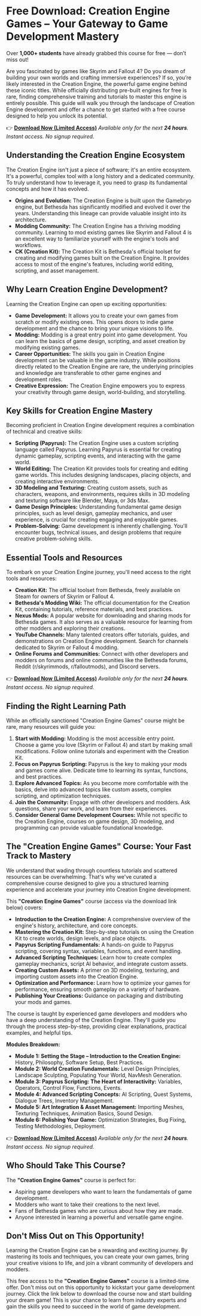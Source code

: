 # Free Download: Creation Engine Games – Your Gateway to Game Development Mastery

Over **1,000+ students** have already grabbed this course for free — don’t miss out!

Are you fascinated by games like Skyrim and Fallout 4? Do you dream of building your own worlds and crafting immersive experiences? If so, you’re likely interested in the Creation Engine, the powerful game engine behind these iconic titles. While officially distributing pre-built engines for free is rare, finding comprehensive training and tutorials to master this engine is entirely possible. This guide will walk you through the landscape of Creation Engine development and offer a chance to get started with a free course designed to help you unlock its potential.

👉 **[Download Now (Limited Access)](https://udemywork.com/creation-engine-games)**
_Available only for the next **24 hours**. Instant access. No signup required._

## Understanding the Creation Engine Ecosystem

The Creation Engine isn't just a piece of software; it's an entire ecosystem. It's a powerful, complex tool with a long history and a dedicated community. To truly understand how to leverage it, you need to grasp its fundamental concepts and how it has evolved.

*   **Origins and Evolution:** The Creation Engine is built upon the Gamebryo engine, but Bethesda has significantly modified and evolved it over the years. Understanding this lineage can provide valuable insight into its architecture.
*   **Modding Community:** The Creation Engine has a thriving modding community. Learning to mod existing games like Skyrim and Fallout 4 is an excellent way to familiarize yourself with the engine's tools and workflows.
*   **CK (Creation Kit):** The Creation Kit is Bethesda's official toolset for creating and modifying games built on the Creation Engine. It provides access to most of the engine's features, including world editing, scripting, and asset management.

## Why Learn Creation Engine Development?

Learning the Creation Engine can open up exciting opportunities:

*   **Game Development:** It allows you to create your own games from scratch or modify existing ones. This opens doors to indie game development and the chance to bring your unique visions to life.
*   **Modding:** Modding is a great entry point into game development. You can learn the basics of game design, scripting, and asset creation by modifying existing games.
*   **Career Opportunities:** The skills you gain in Creation Engine development can be valuable in the game industry. While positions directly related to the Creation Engine are rare, the underlying principles and knowledge are transferable to other game engines and development roles.
*   **Creative Expression:** The Creation Engine empowers you to express your creativity through game design, world-building, and storytelling.

## Key Skills for Creation Engine Mastery

Becoming proficient in Creation Engine development requires a combination of technical and creative skills:

*   **Scripting (Papyrus):** The Creation Engine uses a custom scripting language called Papyrus. Learning Papyrus is essential for creating dynamic gameplay, scripting events, and interacting with the game world.
*   **World Editing:** The Creation Kit provides tools for creating and editing game worlds. This includes designing landscapes, placing objects, and creating interactive environments.
*   **3D Modeling and Texturing:** Creating custom assets, such as characters, weapons, and environments, requires skills in 3D modeling and texturing software like Blender, Maya, or 3ds Max.
*   **Game Design Principles:** Understanding fundamental game design principles, such as level design, gameplay mechanics, and user experience, is crucial for creating engaging and enjoyable games.
*   **Problem-Solving:** Game development is inherently challenging. You'll encounter bugs, technical issues, and design problems that require creative problem-solving skills.

## Essential Tools and Resources

To embark on your Creation Engine journey, you'll need access to the right tools and resources:

*   **Creation Kit:** The official toolset from Bethesda, freely available on Steam for owners of Skyrim or Fallout 4.
*   **Bethesda's Modding Wiki:** The official documentation for the Creation Kit, containing tutorials, reference materials, and best practices.
*   **Nexus Mods:** A popular website for downloading and sharing mods for Bethesda games. It also serves as a valuable resource for learning from other modders and exploring their creations.
*   **YouTube Channels:** Many talented creators offer tutorials, guides, and demonstrations on Creation Engine development. Search for channels dedicated to Skyrim or Fallout 4 modding.
*   **Online Forums and Communities:** Connect with other developers and modders on forums and online communities like the Bethesda forums, Reddit (r/skyrimmods, r/falloutmods), and Discord servers.

👉 **[Download Now (Limited Access)](https://udemywork.com/creation-engine-games)**
_Available only for the next **24 hours**. Instant access. No signup required._

## Finding the Right Learning Path

While an officially sanctioned "Creation Engine Games" course might be rare, many resources will guide you:

1.  **Start with Modding:** Modding is the most accessible entry point. Choose a game you love (Skyrim or Fallout 4) and start by making small modifications. Follow online tutorials and experiment with the Creation Kit.
2.  **Focus on Papyrus Scripting:** Papyrus is the key to making your mods and games come alive. Dedicate time to learning its syntax, functions, and best practices.
3.  **Explore Advanced Topics:** As you become more comfortable with the basics, delve into advanced topics like custom assets, complex scripting, and optimization techniques.
4.  **Join the Community:** Engage with other developers and modders. Ask questions, share your work, and learn from their experiences.
5.  **Consider General Game Development Courses:** While not specific to the Creation Engine, courses on game design, 3D modeling, and programming can provide valuable foundational knowledge.

## The "Creation Engine Games" Course: Your Fast Track to Mastery

We understand that wading through countless tutorials and scattered resources can be overwhelming. That's why we've curated a comprehensive course designed to give you a structured learning experience and accelerate your journey into Creation Engine development.

This **"Creation Engine Games"** course (access via the download link below) covers:

*   **Introduction to the Creation Engine:** A comprehensive overview of the engine's history, architecture, and core concepts.
*   **Mastering the Creation Kit:** Step-by-step tutorials on using the Creation Kit to create worlds, design levels, and place objects.
*   **Papyrus Scripting Fundamentals:** A hands-on guide to Papyrus scripting, covering syntax, variables, functions, and event handling.
*   **Advanced Scripting Techniques:** Learn how to create complex gameplay mechanics, script AI behavior, and integrate custom assets.
*   **Creating Custom Assets:** A primer on 3D modeling, texturing, and importing custom assets into the Creation Engine.
*   **Optimization and Performance:** Learn how to optimize your games for performance, ensuring smooth gameplay on a variety of hardware.
*   **Publishing Your Creations:** Guidance on packaging and distributing your mods and games.

The course is taught by experienced game developers and modders who have a deep understanding of the Creation Engine. They'll guide you through the process step-by-step, providing clear explanations, practical examples, and helpful tips.

**Modules Breakdown:**

*   **Module 1: Setting the Stage – Introduction to the Creation Engine:** History, Philosophy, Software Setup, Best Practices.
*   **Module 2: World Creation Fundamentals:** Level Design Principles, Landscape Sculpting, Populating Your World, NavMesh Generation.
*   **Module 3: Papyrus Scripting: The Heart of Interactivity:** Variables, Operators, Control Flow, Functions, Events.
*   **Module 4: Advanced Scripting Concepts:** AI Scripting, Quest Systems, Dialogue Trees, Inventory Management.
*   **Module 5: Art Integration & Asset Management:** Importing Meshes, Texturing Techniques, Animation Basics, Sound Design.
*   **Module 6: Polishing Your Game:** Optimization Strategies, Bug Fixing, Testing Methodologies, Deployment.

👉 **[Download Now (Limited Access)](https://udemywork.com/creation-engine-games)**
_Available only for the next **24 hours**. Instant access. No signup required._

## Who Should Take This Course?

The **"Creation Engine Games"** course is perfect for:

*   Aspiring game developers who want to learn the fundamentals of game development.
*   Modders who want to take their creations to the next level.
*   Fans of Bethesda games who are curious about how they are made.
*   Anyone interested in learning a powerful and versatile game engine.

## Don't Miss Out on This Opportunity!

Learning the Creation Engine can be a rewarding and exciting journey. By mastering its tools and techniques, you can create your own games, bring your creative visions to life, and join a vibrant community of developers and modders.

This free access to the **"Creation Engine Games"** course is a limited-time offer. Don't miss out on this opportunity to kickstart your game development journey. Click the link below to download the course now and start building your dream game! This is your chance to learn from industry experts and gain the skills you need to succeed in the world of game development.
